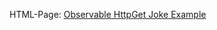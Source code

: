 HTML-Page: [Observable HttpGet Joke Example](https://mattwolf-corporation.github.io/ip6_lambda-calculus-in-js/src/observable/observableExamples/observableHttpGetJokeExample/viewObservableHttpGetJokeExample.html)
